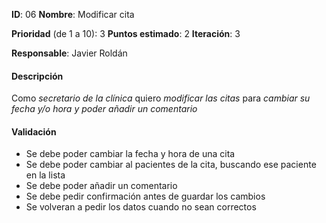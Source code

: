 **ID**: 06
**Nombre**: Modificar cita

**Prioridad** (de 1 a 10): 3
**Puntos estimado**: 2
**Iteración**: 3

**Responsable**: Javier Roldán

#### Descripción

Como *secretario de la clínica* quiero *modificar las citas* para *cambiar su fecha y/o hora y poder añadir un comentario*

#### Validación

* Se debe poder cambiar la fecha y hora de una cita
* Se debe poder cambiar al pacientes de la cita, buscando ese paciente en la lista
* Se debe poder añadir un comentario
* Se debe pedir confirmación antes de guardar los cambios
* Se volveran a pedir los datos cuando no sean correctos


